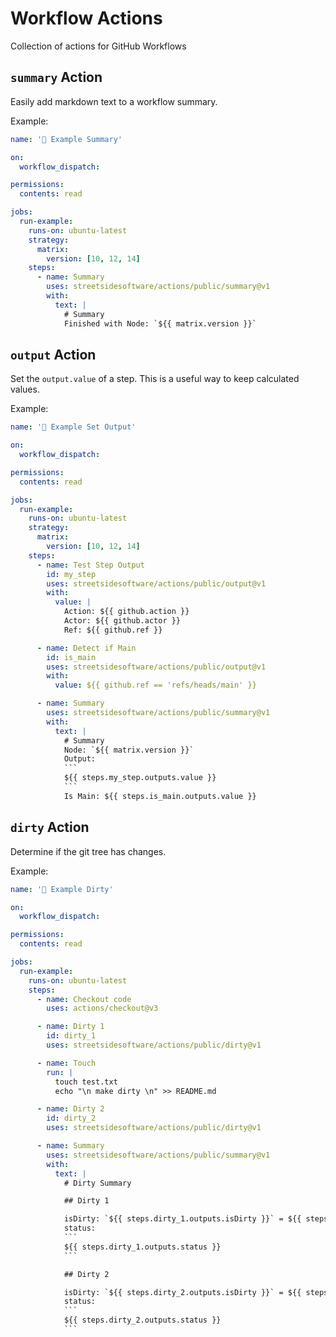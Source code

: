# Workflow Actions

Collection of actions for GitHub Workflows

<!--- @@inject: public/summary/README.md --->

## `summary` Action

Easily add markdown text to a workflow summary.

Example:

```yaml
name: '📗 Example Summary'

on:
  workflow_dispatch:

permissions:
  contents: read

jobs:
  run-example:
    runs-on: ubuntu-latest
    strategy:
      matrix:
        version: [10, 12, 14]
    steps:
      - name: Summary
        uses: streetsidesoftware/actions/public/summary@v1
        with:
          text: |
            # Summary
            Finished with Node: `${{ matrix.version }}`
```

<!--- @@inject-end: public/summary/README.md --->

<!--- @@inject: public/output/README.md --->

## `output` Action

Set the `output.value` of a step. This is a useful way to keep calculated values.

Example:

````yaml
name: '📗 Example Set Output'

on:
  workflow_dispatch:

permissions:
  contents: read

jobs:
  run-example:
    runs-on: ubuntu-latest
    strategy:
      matrix:
        version: [10, 12, 14]
    steps:
      - name: Test Step Output
        id: my_step
        uses: streetsidesoftware/actions/public/output@v1
        with:
          value: |
            Action: ${{ github.action }}
            Actor: ${{ github.actor }}
            Ref: ${{ github.ref }}

      - name: Detect if Main
        id: is_main
        uses: streetsidesoftware/actions/public/output@v1
        with:
          value: ${{ github.ref == 'refs/heads/main' }}

      - name: Summary
        uses: streetsidesoftware/actions/public/summary@v1
        with:
          text: |
            # Summary
            Node: `${{ matrix.version }}`
            Output:
            ```
            ${{ steps.my_step.outputs.value }}
            ```
            Is Main: ${{ steps.is_main.outputs.value }}
````

<!--- @@inject-end: public/output/README.md --->

<!--- @@inject: public/dirty/README.md --->

## `dirty` Action

Determine if the git tree has changes.

Example:

````yaml
name: '📗 Example Dirty'

on:
  workflow_dispatch:

permissions:
  contents: read

jobs:
  run-example:
    runs-on: ubuntu-latest
    steps:
      - name: Checkout code
        uses: actions/checkout@v3

      - name: Dirty 1
        id: dirty_1
        uses: streetsidesoftware/actions/public/dirty@v1

      - name: Touch
        run: |
          touch test.txt
          echo "\n make dirty \n" >> README.md

      - name: Dirty 2
        id: dirty_2
        uses: streetsidesoftware/actions/public/dirty@v1

      - name: Summary
        uses: streetsidesoftware/actions/public/summary@v1
        with:
          text: |
            # Dirty Summary

            ## Dirty 1

            isDirty: `${{ steps.dirty_1.outputs.isDirty }}` = ${{ steps.dirty_1.outputs.isDirty && 'Yes' || 'No' }} = ${{ !!steps.dirty_1.outputs.isDirty }}
            status:
            ```
            ${{ steps.dirty_1.outputs.status }}
            ```

            ## Dirty 2

            isDirty: `${{ steps.dirty_2.outputs.isDirty }}` = ${{ steps.dirty_2.outputs.isDirty && 'Yes' || 'No' }} = ${{ !!steps.dirty_2.outputs.isDirty }}
            status:
            ```
            ${{ steps.dirty_2.outputs.status }}
            ```
````

<!--- @@inject-end: public/dirty/README.md --->
